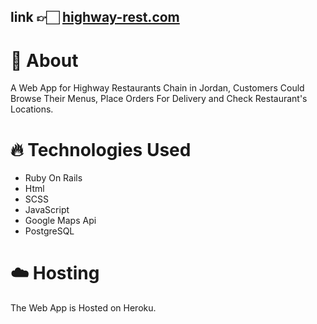 ## link 👉🏻 [highway-rest.com](https://www.highway-rest.com/)

# 🍕 About 
A Web App for Highway Restaurants Chain in Jordan, Customers Could Browse Their Menus, Place Orders For Delivery and Check Restaurant's Locations.

# 🔥 Technologies Used 
- Ruby On Rails
- Html
- SCSS
- JavaScript
- Google Maps Api
- PostgreSQL

# ☁️ Hosting 
The Web App is Hosted on Heroku. 
